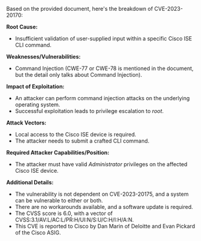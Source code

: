 Based on the provided document, here's the breakdown of CVE-2023-20170:

**Root Cause:**
- Insufficient validation of user-supplied input within a specific Cisco ISE CLI command.

**Weaknesses/Vulnerabilities:**
- Command Injection (CWE-77 or CWE-78 is mentioned in the document, but the detail only talks about Command Injection).

**Impact of Exploitation:**
- An attacker can perform command injection attacks on the underlying operating system.
- Successful exploitation leads to privilege escalation to *root*.

**Attack Vectors:**
- Local access to the Cisco ISE device is required.
- The attacker needs to submit a crafted CLI command.

**Required Attacker Capabilities/Position:**
- The attacker must have valid *Administrator* privileges on the affected Cisco ISE device.

**Additional Details:**
- The vulnerability is not dependent on CVE-2023-20175, and a system can be vulnerable to either or both.
- There are no workarounds available, and a software update is required.
- The CVSS score is 6.0, with a vector of CVSS:3.1/AV:L/AC:L/PR:H/UI:N/S:U/C:H/I:H/A:N.
- This CVE is reported to Cisco by Dan Marin of Deloitte and Evan Pickard of the Cisco ASIG.